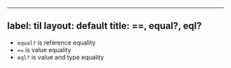 
---
label: til
layout: default
title: ==, equal?, eql? 
---
- `equal?` is reference equality
- `==` is value equality
- `eql?` is value and type equality

